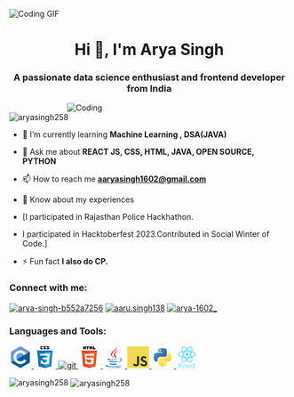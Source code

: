 ![Coding GIF](https://media.giphy.com/media/L1R1tvI9svkIWwpVYr/giphy.gif)
<h1 align="center">Hi 👋, I'm Arya Singh</h1>
<h3 align="center">A passionate data science enthusiast and frontend developer from India</h3>
<img align="right" alt="Coding" width="400" src="https://steamuserimages-a.akamaihd.net/ugc/1631947648964785474/81CBA15178466DD47195A239232202E78987B714/?imw=512&&ima=fit&impolicy=Letterbox&imcolor=%23000000&letterbox=false">

<p align="left"> <img src="https://komarev.com/ghpvc/?username=aryasingh258&label=Profile%20views&color=0e75b6&style=flat" alt="aryasingh258" /> </p>

- 🌱 I’m currently learning **Machine Learning , DSA(JAVA)**

- 💬 Ask me about **REACT JS, CSS, HTML, JAVA, OPEN SOURCE, PYTHON**

- 📫 How to reach me **aaryasingh1602@gmail.com**

- 📄 Know about my experiences
- [I participated in Rajasthan Police Hackhathon.
- I participated in Hacktoberfest 2023.Contributed in Social Winter of Code.]

- ⚡ Fun fact **I also do CP.**

<h3 align="left">Connect with me:</h3>
<p align="left">
<a href="https://linkedin.com/in/arya-singh-b552a7256" target="blank"><img align="center" src="https://raw.githubusercontent.com/rahuldkjain/github-profile-readme-generator/master/src/images/icons/Social/linked-in-alt.svg" alt="arya-singh-b552a7256" height="30" width="40" /></a>
<a href="https://instagram.com/aaru.singh138" target="blank"><img align="center" src="https://raw.githubusercontent.com/rahuldkjain/github-profile-readme-generator/master/src/images/icons/Social/instagram.svg" alt="aaru.singh138" height="30" width="40" /></a>
<a href="https://www.leetcode.com/arya-1602_" target="blank"><img align="center" src="https://raw.githubusercontent.com/rahuldkjain/github-profile-readme-generator/master/src/images/icons/Social/leet-code.svg" alt="arya-1602_" height="30" width="40" /></a>
</p>

<h3 align="left">Languages and Tools:</h3>
<p align="left"> 
  <a href="https://www.cprogramming.com/" target="_blank" rel="noreferrer"> 
    <img src="https://raw.githubusercontent.com/devicons/devicon/master/icons/c/c-original.svg" alt="c" width="40" height="40"/> 
  </a> 
  <a href="https://www.w3schools.com/css/" target="_blank" rel="noreferrer"> 
    <img src="https://raw.githubusercontent.com/devicons/devicon/master/icons/css3/css3-original-wordmark.svg" alt="css3" width="40" height="40"/> 
  </a> 
  <a href="https://git-scm.com/" target="_blank" rel="noreferrer"> 
    <img src="https://www.vectorlogo.zone/logos/git-scm/git-scm-icon.svg" alt="git" width="40" height="40"/> 
  </a> 
  <a href="https://www.w3.org/html/" target="_blank" rel="noreferrer"> 
    <img src="https://raw.githubusercontent.com/devicons/devicon/master/icons/html5/html5-original-wordmark.svg" alt="html5" width="40" height="40"/> 
  </a> 
  <a href="https://www.java.com" target="_blank" rel="noreferrer"> 
    <img src="https://raw.githubusercontent.com/devicons/devicon/master/icons/java/java-original.svg" alt="java" width="40" height="40"/> 
  </a> 
  <a href="https://developer.mozilla.org/en-US/docs/Web/JavaScript" target="_blank" rel="noreferrer"> 
    <img src="https://raw.githubusercontent.com/devicons/devicon/master/icons/javascript/javascript-original.svg" alt="javascript" width="40" height="40"/> 
  </a> 
  <a href="https://www.python.org" target="_blank" rel="noreferrer"> 
    <img src="https://raw.githubusercontent.com/devicons/devicon/master/icons/python/python-original.svg" alt="python" width="40" height="40"/> 
  </a> 
  <a href="https://reactjs.org/" target="_blank" rel="noreferrer">
    <img src="https://raw.githubusercontent.com/devicons/devicon/master/icons/react/react-original-wordmark.svg" alt="react" width="40" height="40"/>
  </a>
</p>
<p><img align="left" src="https://github-readme-stats.vercel.app/api/top-langs?username=aryasingh258&show_icons=true&locale=en&layout=compact" alt="aryasingh258" /></p>

<p>&nbsp;<img align="center" src="https://github-readme-stats.vercel.app/api?username=aryasingh258&show_icons=true&locale=en" alt="aryasingh258" /></p>
